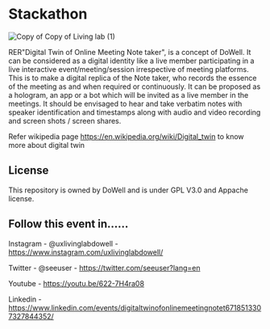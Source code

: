 # Stackathon

![Copy of Copy of Living lab (1)](https://user-images.githubusercontent.com/68909712/95673951-9ff70f00-0bca-11eb-8680-43e62aeb23f5.jpg)

RER"Digital Twin of Online Meeting Note taker", is a concept of DoWell. It can be considered as a digital identity like a live member participating in a live interactive event/meeting/session irrespective of meeting platforms. This is to make a digital replica of the Note taker, who records the essence of the meeting as  and when required or continuously. It can be proposed as a hologram, an app or a bot which will be invited as a live member in the meetings. It should be envisaged to hear and take verbatim notes with speaker identification and timestamps along with audio and video recording and screen shots / screen shares.

Refer wikipedia page https://en.wikipedia.org/wiki/Digital_twin to know more about digital twin

## License

This repository is owned by DoWell and is under GPL V3.0 and Appache license. 

## Follow this event in......

Instagram - @uxlivinglabdowell - https://www.instagram.com/uxlivinglabdowell/

Twitter - @seeuser -  https://twitter.com/seeuser?lang=en

Youtube - https://youtu.be/622-7H4ra08

Linkedin - https://www.linkedin.com/events/digitaltwinofonlinemeetingnotet6718513307327844352/




